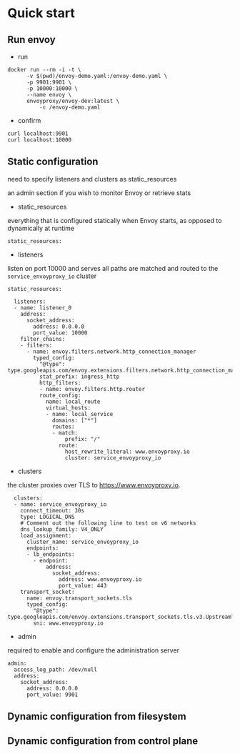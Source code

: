 # Quick start

## Run envoy

- run

```shell-session
docker run --rm -i -t \
      -v $(pwd)/envoy-demo.yaml:/envoy-demo.yaml \
      -p 9901:9901 \
      -p 10000:10000 \
      --name envoy \
      envoyproxy/envoy-dev:latest \
          -c /envoy-demo.yaml
```

- confirm

```shell-session
curl localhost:9901
curl localhost:10000
```

## Static configuration

need to specify listeners and clusters as static_resources

an admin section if you wish to monitor Envoy or retrieve stats

- static_resources

everything that is configured statically when Envoy starts, as opposed to dynamically at runtime

```
static_resources:
```

- listeners

listen on port 10000 and serves all paths are matched and routed to the `service_envoyproxy_io` cluster

```
static_resources:

  listeners:
  - name: listener_0
    address:
      socket_address:
        address: 0.0.0.0
        port_value: 10000
    filter_chains:
    - filters:
      - name: envoy.filters.network.http_connection_manager
        typed_config:
          "@type": type.googleapis.com/envoy.extensions.filters.network.http_connection_manager.v3.HttpConnectionManager
          stat_prefix: ingress_http
          http_filters:
          - name: envoy.filters.http.router
          route_config:
            name: local_route
            virtual_hosts:
            - name: local_service
              domains: ["*"]
              routes:
              - match:
                  prefix: "/"
                route:
                  host_rewrite_literal: www.envoyproxy.io
                  cluster: service_envoyproxy_io
```

- clusters

the cluster proxies over TLS to https://www.envoyproxy.io.

```
  clusters:
  - name: service_envoyproxy_io
    connect_timeout: 30s
    type: LOGICAL_DNS
    # Comment out the following line to test on v6 networks
    dns_lookup_family: V4_ONLY
    load_assignment:
      cluster_name: service_envoyproxy_io
      endpoints:
      - lb_endpoints:
        - endpoint:
            address:
              socket_address:
                address: www.envoyproxy.io
                port_value: 443
    transport_socket:
      name: envoy.transport_sockets.tls
      typed_config:
        "@type": type.googleapis.com/envoy.extensions.transport_sockets.tls.v3.UpstreamTlsContext
        sni: www.envoyproxy.io
```

- admin

required to enable and configure the administration server

```
admin:
  access_log_path: /dev/null
  address:
    socket_address:
      address: 0.0.0.0
      port_value: 9901
```

## Dynamic configuration from filesystem

## Dynamic configuration from control plane
